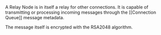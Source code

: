 
A Relay Node is in itself a relay for other connections. It is capable of transmitting or processing incoming messages through the [[Connection Queue]] message metadata.

The message itself is encrypted with the RSA2048 algorithm.